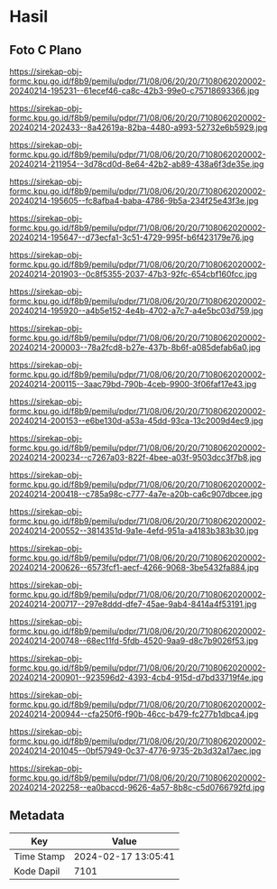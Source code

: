 # Hasil

## Foto C Plano

https://sirekap-obj-formc.kpu.go.id/f8b9/pemilu/pdpr/71/08/06/20/20/7108062020002-20240214-195231--61ecef46-ca8c-42b3-99e0-c75718693366.jpg

https://sirekap-obj-formc.kpu.go.id/f8b9/pemilu/pdpr/71/08/06/20/20/7108062020002-20240214-202433--8a42619a-82ba-4480-a993-52732e6b5929.jpg

https://sirekap-obj-formc.kpu.go.id/f8b9/pemilu/pdpr/71/08/06/20/20/7108062020002-20240214-211954--3d78cd0d-8e64-42b2-ab89-438a6f3de35e.jpg

https://sirekap-obj-formc.kpu.go.id/f8b9/pemilu/pdpr/71/08/06/20/20/7108062020002-20240214-195605--fc8afba4-baba-4786-9b5a-234f25e43f3e.jpg

https://sirekap-obj-formc.kpu.go.id/f8b9/pemilu/pdpr/71/08/06/20/20/7108062020002-20240214-195647--d73ecfa1-3c51-4729-995f-b6f423179e76.jpg

https://sirekap-obj-formc.kpu.go.id/f8b9/pemilu/pdpr/71/08/06/20/20/7108062020002-20240214-201903--0c8f5355-2037-47b3-92fc-654cbf160fcc.jpg

https://sirekap-obj-formc.kpu.go.id/f8b9/pemilu/pdpr/71/08/06/20/20/7108062020002-20240214-195920--a4b5e152-4e4b-4702-a7c7-a4e5bc03d759.jpg

https://sirekap-obj-formc.kpu.go.id/f8b9/pemilu/pdpr/71/08/06/20/20/7108062020002-20240214-200003--78a2fcd8-b27e-437b-8b6f-a085defab6a0.jpg

https://sirekap-obj-formc.kpu.go.id/f8b9/pemilu/pdpr/71/08/06/20/20/7108062020002-20240214-200115--3aac79bd-790b-4ceb-9900-3f06faf17e43.jpg

https://sirekap-obj-formc.kpu.go.id/f8b9/pemilu/pdpr/71/08/06/20/20/7108062020002-20240214-200153--e6be130d-a53a-45dd-93ca-13c2009d4ec9.jpg

https://sirekap-obj-formc.kpu.go.id/f8b9/pemilu/pdpr/71/08/06/20/20/7108062020002-20240214-200234--c7267a03-822f-4bee-a03f-9503dcc3f7b8.jpg

https://sirekap-obj-formc.kpu.go.id/f8b9/pemilu/pdpr/71/08/06/20/20/7108062020002-20240214-200418--c785a98c-c777-4a7e-a20b-ca6c907dbcee.jpg

https://sirekap-obj-formc.kpu.go.id/f8b9/pemilu/pdpr/71/08/06/20/20/7108062020002-20240214-200552--3814351d-9a1e-4efd-951a-a4183b383b30.jpg

https://sirekap-obj-formc.kpu.go.id/f8b9/pemilu/pdpr/71/08/06/20/20/7108062020002-20240214-200626--6573fcf1-aecf-4266-9068-3be5432fa884.jpg

https://sirekap-obj-formc.kpu.go.id/f8b9/pemilu/pdpr/71/08/06/20/20/7108062020002-20240214-200717--297e8ddd-dfe7-45ae-9ab4-8414a4f53191.jpg

https://sirekap-obj-formc.kpu.go.id/f8b9/pemilu/pdpr/71/08/06/20/20/7108062020002-20240214-200748--68ec11fd-5fdb-4520-9aa9-d8c7b9026f53.jpg

https://sirekap-obj-formc.kpu.go.id/f8b9/pemilu/pdpr/71/08/06/20/20/7108062020002-20240214-200901--923596d2-4393-4cb4-915d-d7bd33719f4e.jpg

https://sirekap-obj-formc.kpu.go.id/f8b9/pemilu/pdpr/71/08/06/20/20/7108062020002-20240214-200944--cfa250f6-f90b-46cc-b479-fc277b1dbca4.jpg

https://sirekap-obj-formc.kpu.go.id/f8b9/pemilu/pdpr/71/08/06/20/20/7108062020002-20240214-201045--0bf57949-0c37-4776-9735-2b3d32a17aec.jpg

https://sirekap-obj-formc.kpu.go.id/f8b9/pemilu/pdpr/71/08/06/20/20/7108062020002-20240214-202258--ea0baccd-9626-4a57-8b8c-c5d0766792fd.jpg


## Metadata

| Key        | Value               |
| ---------- | ------------------- |
| Time Stamp | 2024-02-17 13:05:41 |
| Kode Dapil | 7101                |



